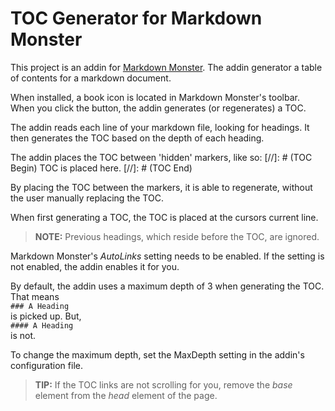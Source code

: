 # TOC Generator for Markdown Monster

This project is an addin for [Markdown Monster](https://markdownmonster.west-wind.com/). The addin generator a table of contents for a markdown document.

When installed, a book icon is located in Markdown Monster's toolbar.
When you click the button, the addin generates (or regenerates) a TOC.

The addin reads each line of your markdown file, looking for headings. It then generates the TOC based on the depth of each heading.

The addin places the TOC between 'hidden' markers, like so:
[//]: # (TOC Begin)
TOC is placed here.
[//]: # (TOC End)

By placing the TOC between the markers, it is able to regenerate, without the user manually replacing the TOC.

When first generating a TOC, the TOC is placed at the cursors current line.

> **NOTE:** Previous headings, which reside before the TOC, are ignored.

Markdown Monster's *AutoLinks* setting needs to be enabled. If the setting is not enabled, the addin enables it for you.

By default, the addin uses a maximum depth of 3 when generating the TOC. That means  
`### A Heading`  
is picked up. But,  
`#### A Heading`  
is not.

To change the maximum depth, set the MaxDepth setting in the addin's configuration file.

> **TIP:** If the TOC links are not scrolling for you, remove the *base* element from the *head* element of the page. 

